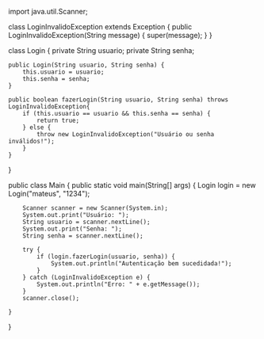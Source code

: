
import java.util.Scanner;

class LoginInvalidoException extends Exception {
    public LoginInvalidoException(String message) {
        super(message);
    }
}

class Login {
    private String usuario;
    private String senha;

    public Login(String usuario, String senha) {
        this.usuario = usuario;
        this.senha = senha;
    }

    public boolean fazerLogin(String usuario, String senha) throws LoginInvalidoException{
        if (this.usuario == usuario && this.senha == senha) {
            return true;
        } else {
            throw new LoginInvalidoException("Usuário ou senha inválidos!");
        }
    }
}



public class Main {
    public static void main(String[] args) {
        Login login = new Login("mateus", "1234");
        
        Scanner scanner = new Scanner(System.in);
        System.out.print("Usuário: ");
        String usuario = scanner.nextLine();
        System.out.print("Senha: ");
        String senha = scanner.nextLine();

        try {
            if (login.fazerLogin(usuario, senha)) {
                System.out.println("Autenticação bem sucedidada!");
            }
        } catch (LoginInvalidoException e) {
            System.out.println("Erro: " + e.getMessage());
        }
        scanner.close(); 
        
    }
}


